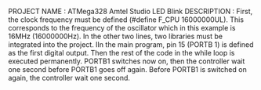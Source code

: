 PROJECT NAME : ATMega328 Amtel Studio LED Blink
DESCRIPTION : First, the clock frequency must be defined (#define F_CPU 16000000UL). This corresponds to the frequency of the oscillator which in this example is 16MHz (16000000Hz). In the other two lines, two libraries must be integrated into the project. IIn the main program, pin 15 (PORTB 1) is defined as the first digital output. Then the rest of the code in the while loop is executed permanently. PORTB1 switches now on, then the controller wait one second before PORTB1 goes off again. Before PORTB1 is switched on again, the controller wait one second.
